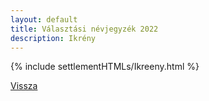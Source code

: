 ```yaml
---
layout: default
title: Választási névjegyzék 2022
description: Ikrény
---
```


{% include settlementHTMLs/Ikreeny.html %}

[Vissza](./)